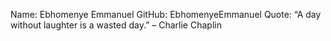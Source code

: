 Name: Ebhomenye Emmanuel
GitHub: EbhomenyeEmmanuel
Quote: “A day without laughter is a wasted day.” – Charlie Chaplin